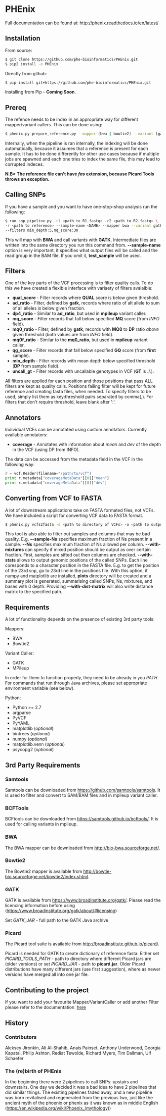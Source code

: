 # PHEnix

Full documentation can be found at: http://phenix.readthedocs.io/en/latest/

## Installation

From source:

```bash
$ git clone https://github.com/phe-bioinformatics/PHEnix.git
$ pip2 install -e PHEnix
```
   
Directly from github:

```bash
$ pip install git+https://github.com/phe-bioinformatics/PHEnix.git
```

Installing from Pip - **Coming Soon**.

## Prereq

The refence needs to be index in an appropriate way for different mapper/variant callers. This can be done using:

```bash
$ phenix.py prepare_reference.py --mapper [bwa | bowtie2] --variant [gatk | mpileup] --reference <path_to_reference>
```

Internally, when the pipeline is ran internally, the indexing will be done automatically, because it
assumes that a reference is present for each sample. It has to be done differently for other
use cases because if multiple jobs are spawned and each one tries to index the same file, this may
lead to corrupted indeces.

**N.B> The reference file can't have _fas_ extension, because Picard Tools throws an exception.**

## Calling SNPs

If you have a sample and you want to have one-stop-shop analysis run the following:

```bash
$ run_snp_pipeline.py -r1 <path to R1.fastq> -r2 <path to R2.fastq> \ 
-r <path to reference> --sample-name <NAME> --mapper bwa --variant gatk \ 
--filters min_depth:5,mq_score:30
```

This will map with **BWA** and call variants with **GATK**. Intermediate files are written into the same directory you run this 
command from. **--sample-name** option is very important, it specifies what output files will be called and the read group in the BAM
file. If you omit it, **test_sample** will be used.

## Filters

One of the key parts of the VCF processing is to filter quality calls. To do this we have created a flexible interface with
variaety of filters avaialble:

- **qual_score** - Filter records where **QUAL** score is below given threshold.
- **ad_ratio** - Filter, defined by **gatk**, records where ratio of alt allele to sum of all alleles is below given fraction.
- **dp4_ratio** - Similar to **ad_ratio**, but used in **mpileup** variant caller.
- **mq_score** - Filter records that fall below specified **MQ** score (from _INFO_ field).
- **mq0_ratio** - Filter, defined by **gatk**, records with **MQ0** to **DP** ratio _above_ given threshold (both values are from _INFO_ field).
- **mq0f_ratio** - Similar to the **mq0_ratio**, but used in **mpileup** variant caller.
- **qg_score** - Filter records that fall below specified **GQ** score (from **first** sample).
- **min_depth** - Filter records with mean depth below specified threshold (**DP** from sample field).
- **uncall_gt** - Filter records with uncallable genotypes in VCF (**GT** is ./.).

All filters are applied for each position and those positions that pass ALL filters are kept as quality calls. Positions
failing filter will be kept for future reference and creating fasta files, when needed. To specify filters to be used, simply
list them as key:threshold pairs separated by comma(,). For filters that don't require threshold, leave blank after ':'. 

## Annotators

Individual VCFs can be annotated using custom annotators. Currently available annotators:

- **coverage** - Annotates with information about _mean_ and _dev_ of the depth in the VCF (using DP from INFO).

The data can be accessed from the metadata field in the VCF in the following way:

```python
r = vcf.Reader(filename="/path/to/vcf")
print r.metadata["coverageMetaData"][0]["mean"]
print r.metadata["coverageMetaData"][0]["dev"]
```

## Converting from VCF to FASTA

A lot of downstream applications take on FASTA formated files, not VCFs. We have included a script for converting VCF data to
FASTA format.

```bash
$ phenix.py vcfs2fasta -d <path to directory of VCFs> -o <path to output FASTA>
```

This tool is also able to filter out samples and columns that may be bad quality. E.g. **--sample-Ns** specifies maximum fraction of Ns
present in a sample. **--Ns** specifies maximum fraction of Ns allowed per column. **--with-mixtures** can specify if mixed position 
should be output as over certain fraction. First, samples are sifted out then columns are checked. **--with-stats** allows to output 
genomic positions of the called SNPs. Each line coresponds to a character position in the FASTA file.
E.g. to get the position of the 23rd snp, go to 23rd line in the positions file. With this option, if numpy and matplotlib
are installed, **plots** directory will be created and a summary plot is generated, summarising called SNPs,
Ns, mixtures, and bases with 0 depth. Providing **--with-dist-matrix** will also write distance matrix to the specified path.

## Requirements

A lot of functionality depends on the presence of existing 3rd party tools:

Mappers:

- BWA
- Bowtie2

Variant Caller:

- GATK
- MPileup

In order for them to function properly, they need to be already in you *PATH*. For commands that
run through Java archives, please set appropriate environment variable (see below).

Python:

- Python >= 2.7
- argparse
- PyVCF
- PyYAML
- matplotlib (_optional_)
- bintrees (_optional_)
- numpy (_optional_)
- matplotlib.venn (_optional_)
- psycopg2 (_optional_)

## 3rd Party Requirements

### Samtools

Samtools can be downloaded from https://github.com/samtools/samtools. It is used to filter and convert to SAM/BAM files and in mpileup variant caller.

### BCFTools

BCFtools can be downloaded from https://samtools.github.io/bcftools/. It is used for calling variants in mpileup.

### BWA

The BWA mapper can be downloaded from http://bio-bwa.sourceforge.net/.

### Bowtie2

The Bowtie2 mapper is available from http://bowtie-bio.sourceforge.net/bowtie2/index.shtml.

### GATK
GATK is available from https://www.broadinstitute.org/gatk/. Please read the licencing information before using (https://www.broadinstitute.org/gatk/about/#licensing)

Set *GATK_JAR* - full path to the GATK Java archive.

### Picard
The Picard tool suite is available from http://broadinstitute.github.io/picard/.

Picard is needed for GATK to create dictionary of reference fasta.
Either set *PICARD_TOOLS_PATH* - path to directory where different Picard jars are (older versions) or set *PICARD_JAR* - path to **picard.jar**.
Older Picard distributions have many different jars (use first suggestion), where as newer versions have merged all into one jar file. 

## Contributing to the project
If you want to add your favourite Mapper/VariantCaller or add another Filter please refer to the documentation: [here](http://phenix.readthedocs.io/en/latest/api/modules.html) 


## History
### Contributors
Aleksey Jironkin, Ali Al-Shahib, Anais Painset, Anthony Underwood, Georgia Kapatai, Philip Ashton, Rediat Tewolde, Richard Myers, Tim Dallman, Ulf Schaefer

### The (re)birth of PHEnix
In the beginning there were 2 pipelines to call SNPs: upstairs and downstairs.
One day we decided it was a bad idea to have 2 pipelines that did similar things.
The existing pipelines faded away, and a new pipeline was born revitalised and regenerated from the previous two, just like the ancient myth of the phoenix or phenix as it was known as in middle English (https://en.wikipedia.org/wiki/Phoenix_(mythology))
